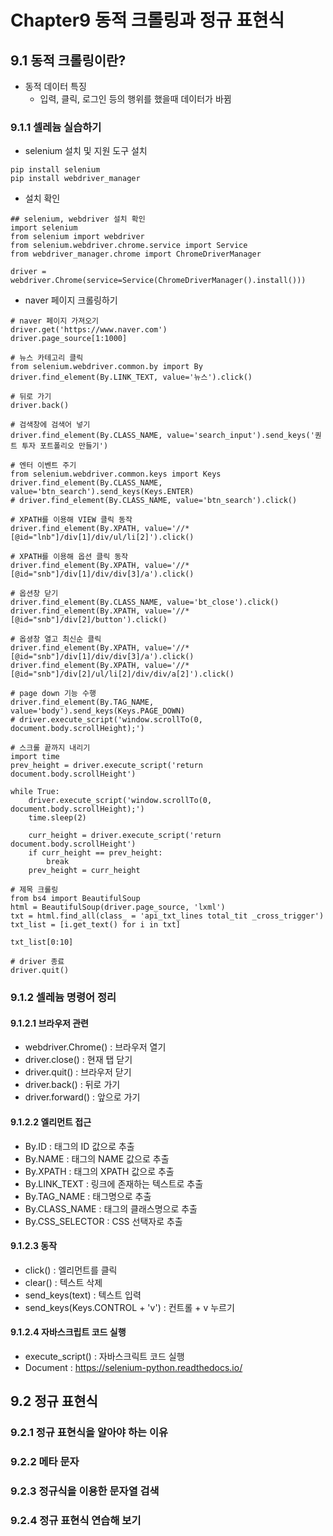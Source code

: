 # Chapter9 동적 크롤링과 정규 표현식
## 9.1 동적 크롤링이란?
* 동적 데이터 특징
  * 입력, 클릭, 로그인 등의 행위를 했을때 데이터가 바뀜
### 9.1.1 셀레늄 실습하기
* selenium 설치 및 지원 도구 설치
``` 
pip install selenium
pip install webdriver_manager
```
* 설치 확인
``` 
## selenium, webdriver 설치 확인
import selenium
from selenium import webdriver
from selenium.webdriver.chrome.service import Service
from webdriver_manager.chrome import ChromeDriverManager

driver = webdriver.Chrome(service=Service(ChromeDriverManager().install()))
```
* naver 페이지 크롤링하기
``` 
# naver 페이지 가져오기
driver.get('https://www.naver.com')
driver.page_source[1:1000]

# 뉴스 카테고리 클릭
from selenium.webdriver.common.by import By
driver.find_element(By.LINK_TEXT, value='뉴스').click()

# 뒤로 가기
driver.back()

# 검색창에 검색어 넣기
driver.find_element(By.CLASS_NAME, value='search_input').send_keys('퀀트 투자 포트폴리오 만들기')

# 엔터 이벤트 주기
from selenium.webdriver.common.keys import Keys
driver.find_element(By.CLASS_NAME, value='btn_search').send_keys(Keys.ENTER)
# driver.find_element(By.CLASS_NAME, value='btn_search').click()

# XPATH를 이용해 VIEW 클릭 동작
driver.find_element(By.XPATH, value='//*[@id="lnb"]/div[1]/div/ul/li[2]').click()

# XPATH를 이용해 옵션 클릭 동작
driver.find_element(By.XPATH, value='//*[@id="snb"]/div[1]/div/div[3]/a').click()

# 옵션창 닫기
driver.find_element(By.CLASS_NAME, value='bt_close').click()
driver.find_element(By.XPATH, value='//*[@id="snb"]/div[2]/button').click()

# 옵셩창 열고 최신순 클릭
driver.find_element(By.XPATH, value='//*[@id="snb"]/div[1]/div/div[3]/a').click()
driver.find_element(By.XPATH, value='//*[@id="snb"]/div[2]/ul/li[2]/div/div/a[2]').click()

# page down 기능 수행
driver.find_element(By.TAG_NAME, value='body').send_keys(Keys.PAGE_DOWN)
# driver.execute_script('window.scrollTo(0, document.body.scrollHeight);')

# 스크롤 끝까지 내리기
import time
prev_height = driver.execute_script('return document.body.scrollHeight')

while True:
    driver.execute_script('window.scrollTo(0, document.body.scrollHeight);')
    time.sleep(2)
    
    curr_height = driver.execute_script('return document.body.scrollHeight')
    if curr_height == prev_height:
        break
    prev_height = curr_height
    
# 제목 크롤링
from bs4 import BeautifulSoup
html = BeautifulSoup(driver.page_source, 'lxml')
txt = html.find_all(class_ = 'api_txt_lines total_tit _cross_trigger')
txt_list = [i.get_text() for i in txt]

txt_list[0:10]

# driver 종료
driver.quit()
```
### 9.1.2 셀레늄 명령어 정리
#### 9.1.2.1 브라우저 관련
* webdriver.Chrome() : 브라우저 열기
* driver.close() : 현재 탭 닫기
* driver.quit() : 브라우저 닫기
* driver.back() : 뒤로 가기
* driver.forward() : 앞으로 가기
#### 9.1.2.2 엘리먼트 접근
* By.ID : 태그의 ID 값으로 추출
* By.NAME : 태그의 NAME 값으로 추출
* By.XPATH : 태그의 XPATH 값으로 추출
* By.LINK_TEXT : 링크에 존재하는 텍스트로 추출
* By.TAG_NAME : 태그명으로 추출
* By.CLASS_NAME : 태그의 클래스명으로 추출
* By.CSS_SELECTOR : CSS 선택자로 추출
#### 9.1.2.3 동작
* click() : 엘리먼트를 클릭
* clear() : 텍스트 삭제
* send_keys(text) : 텍스트 입력
* send_keys(Keys.CONTROL + 'v') : 컨트롤 + v 누르기
#### 9.1.2.4 자바스크립트 코드 실행
* execute_script() : 자바스크릭트 코드 실행
* Document : https://selenium-python.readthedocs.io/
## 9.2 정규 표현식
### 9.2.1 정규 표현식을 알아야 하는 이유
### 9.2.2 메타 문자
### 9.2.3 정규식을 이용한 문자열 검색
### 9.2.4 정규 표현식 연습해 보기
